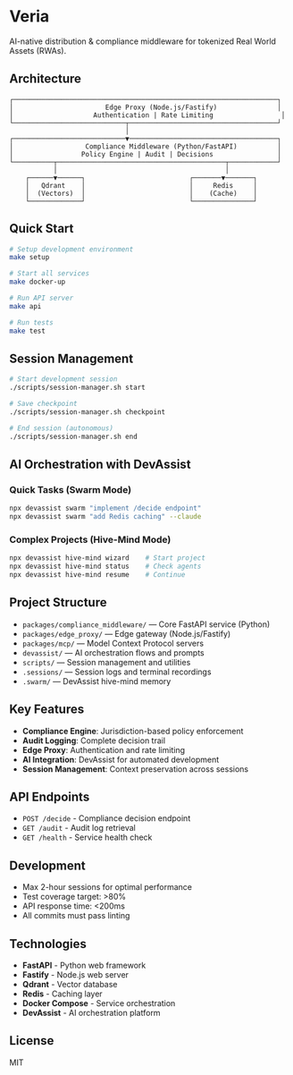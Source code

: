 # Veria

AI-native distribution & compliance middleware for tokenized Real World Assets (RWAs).

## Architecture

```
┌──────────────────────────────────────────────────────────────────┐
│                       Edge Proxy (Node.js/Fastify)               │
│                    Authentication | Rate Limiting                 │
└────────────────────────────┬─────────────────────────────────────┘
                             │
┌────────────────────────────▼─────────────────────────────────────┐
│                  Compliance Middleware (Python/FastAPI)          │
│                 Policy Engine | Audit | Decisions                │
└──────────┬──────────────────────────────────────────┬────────────┘
           │                                          │
    ┌──────▼──────┐                          ┌───────▼───────┐
    │   Qdrant    │                          │     Redis     │
    │  (Vectors)  │                          │    (Cache)    │
    └─────────────┘                          └───────────────┘
```

## Quick Start

```bash
# Setup development environment
make setup

# Start all services
make docker-up

# Run API server
make api

# Run tests
make test
```

## Session Management

```bash
# Start development session
./scripts/session-manager.sh start

# Save checkpoint
./scripts/session-manager.sh checkpoint

# End session (autonomous)
./scripts/session-manager.sh end
```

## AI Orchestration with DevAssist

### Quick Tasks (Swarm Mode)
```bash
npx devassist swarm "implement /decide endpoint"
npx devassist swarm "add Redis caching" --claude
```

### Complex Projects (Hive-Mind Mode)
```bash
npx devassist hive-mind wizard    # Start project
npx devassist hive-mind status    # Check agents
npx devassist hive-mind resume    # Continue
```

## Project Structure

- `packages/compliance_middleware/` — Core FastAPI service (Python)
- `packages/edge_proxy/` — Edge gateway (Node.js/Fastify)
- `packages/mcp/` — Model Context Protocol servers
- `devassist/` — AI orchestration flows and prompts
- `scripts/` — Session management and utilities
- `.sessions/` — Session logs and terminal recordings
- `.swarm/` — DevAssist hive-mind memory

## Key Features

- **Compliance Engine**: Jurisdiction-based policy enforcement
- **Audit Logging**: Complete decision trail
- **Edge Proxy**: Authentication and rate limiting
- **AI Integration**: DevAssist for automated development
- **Session Management**: Context preservation across sessions

## API Endpoints

- `POST /decide` - Compliance decision endpoint
- `GET /audit` - Audit log retrieval
- `GET /health` - Service health check

## Development

- Max 2-hour sessions for optimal performance
- Test coverage target: >80%
- API response time: <200ms
- All commits must pass linting

## Technologies

- **FastAPI** - Python web framework
- **Fastify** - Node.js web server
- **Qdrant** - Vector database
- **Redis** - Caching layer
- **Docker Compose** - Service orchestration
- **DevAssist** - AI orchestration platform

## License

MIT